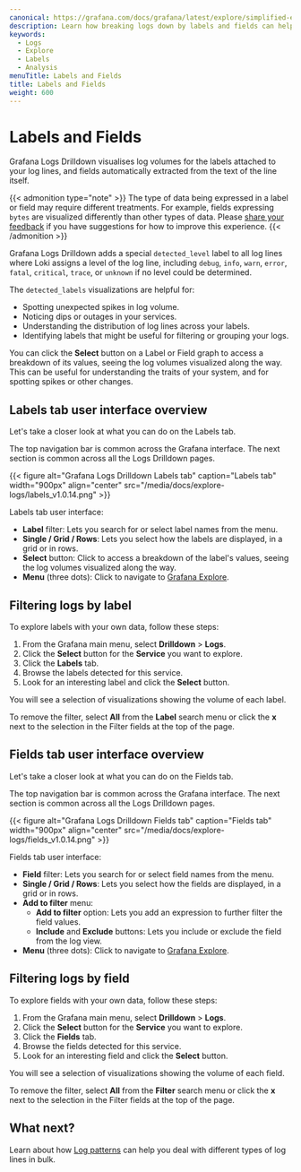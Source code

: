 ```yaml
---
canonical: https://grafana.com/docs/grafana/latest/explore/simplified-exploration/logs/labels-and-fields/
description: Learn how breaking logs down by labels and fields can help you find the signal in the noise.
keywords:
  - Logs
  - Explore
  - Labels
  - Analysis
menuTitle: Labels and Fields
title: Labels and Fields
weight: 600
---
```


# Labels and Fields

Grafana Logs Drilldown visualises log volumes for the labels attached to your log lines, and fields automatically extracted from the text of the line itself.

{{< admonition type="note" >}}
The type of data being expressed in a label or field may require different treatments. For example, fields expressing `bytes` are visualized differently than other types of data. Please [share your feedback](https://forms.gle/1sYWCTPvD72T1dPH9) if you have suggestions for how to improve this experience.
{{< /admonition >}}

Grafana Logs Drilldown adds a special `detected_level` label to all log lines where Loki assigns a level of the log line, including `debug`, `info`, `warn`, `error`, `fatal`, `critical`, `trace`, or `unknown` if no level could be determined.

The `detected_labels` visualizations are helpful for:

- Spotting unexpected spikes in log volume.
- Noticing dips or outages in your services.
- Understanding the distribution of log lines across your labels.
- Identifying labels that might be useful for filtering or grouping your logs.

You can click the **Select** button on a Label or Field graph to access a breakdown of its values, seeing the log volumes visualized along the way.
This can be useful for understanding the traits of your system, and for spotting spikes or other changes.

## Labels tab user interface overview

Let's take a closer look at what you can do on the Labels tab.

The top navigation bar is common across the Grafana interface.
The next section is common across all the Logs Drilldown pages.

<!-- Make updating the screenshots easier by putting the Logs Drilldown version in the file name. This lets everyone know the last time the screenshots were updated.-->
{{< figure alt="Grafana Logs Drilldown Labels tab" caption="Labels tab" width="900px" align="center" src="/media/docs/explore-logs/labels_v1.0.14.png" >}}

Labels tab user interface:

- **Label** filter: Lets you search for or select label names from the menu.
- **Single / Grid / Rows**: Lets you select how the labels are displayed, in a grid or in rows.
- **Select** button: Click to access a breakdown of the label's values, seeing the log volumes visualized along the way.
- **Menu** (three dots): Click to navigate to [Grafana Explore](https://grafana.com/docs/grafana-cloud/visualizations/explore/).

## Filtering logs by label

To explore labels with your own data, follow these steps:

1. From the Grafana main menu, select **Drilldown** > **Logs**.
1. Click the **Select** button for the **Service** you want to explore.
1. Click the **Labels** tab.
1. Browse the labels detected for this service.
1. Look for an interesting label and click the **Select** button.

You will see a selection of visualizations showing the volume of each label.

To remove the filter, select **All** from the **Label** search menu or click the **x** next to the selection in the Filter fields at the top of the page.

## Fields tab user interface overview

Let's take a closer look at what you can do on the Fields tab.

The top navigation bar is common across the Grafana interface.
The next section is common across all the Logs Drilldown pages.

<!-- Lets make updating the screenshots easier by putting the Logs Drilldown version in the file name. This lets you know the last time the screenshots were updated.-->
{{< figure alt="Grafana Logs Drilldown Fields tab" caption="Fields tab" width="900px" align="center" src="/media/docs/explore-logs/fields_v1.0.14.png" >}}

Fields tab user interface:

- **Field** filter: Lets you search for or select field names from the menu.
- **Single / Grid / Rows**: Lets you select how the fields are displayed, in a grid or in rows.
- **Add to filter** menu:
  - **Add to filter** option: Lets you add an expression to further filter the field values.
  - **Include** and **Exclude** buttons: Lets you include or exclude the field from the log view.
- **Menu** (three dots): Click to navigate to [Grafana Explore](https://grafana.com/docs/grafana-cloud/visualizations/explore/).

## Filtering logs by field

To explore fields with your own data, follow these steps:

1. From the Grafana main menu, select **Drilldown** > **Logs**.
1. Click the **Select** button for the **Service** you want to explore.
1. Click the **Fields** tab.
1. Browse the fields detected for this service.
1. Look for an interesting field and click the **Select** button.

You will see a selection of visualizations showing the volume of each field.

To remove the filter, select **All** from the **Filter** search menu or click the **x** next to the selection in the Filter fields at the top of the page.

## What next?

Learn about how [Log patterns](https://grafana.com/docs/grafana-cloud/visualizations/simplified-exploration/logs/patterns/) can help you deal with different types of log lines in bulk.

